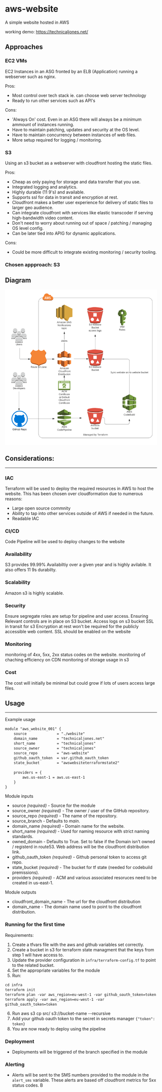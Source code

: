 # aws-website
A simple website hosted in AWS

working demo: https://technicaljones.net/

## Approaches
### **EC2 VMs**
EC2 Instances in an ASG fronted by an ELB (Application) running a webserver such as nginx.

Pros:
- Most control over tech stack ie. can choose web server technology 
- Ready to run other services such as API's

Cons:
- 'Always On' cost. Even in an ASG there will always be a minimum ammount of instances running.
- Have to maintain patching, updates and security at the OS level.
- Have to maintain concurrency between instances of web files.
- More setup required for logging / monitoring. 

### **S3**
Using an s3 bucket as a webserver with cloudfront hosting the static files.

Pros:
- Cheap as only paying for storage and data transfer that you use.
- Integrated logging and analytics.
- Highly durable (11 9's) and available.
- Supports ssl for data in transit and encryption at rest.
- Cloudfront makes a better user experience for delivery of static files to larger geo audience.
- Can integrate cloudfront with services like elastic transcoder if serving high-bandwidth video content.
- Don't need to worry about running out of space / patching / managing OS level config.
- Can be later tied into APIG for dynamic applications.

Cons:
- Could be more difficult to integrate existing monitoring / security tooling.


### **Chosen appproach: S3**
## Diagram
![diagram](diagram.PNG)

## Considerations:
-----
### IAC
Terraform will be used to deploy the required resources in AWS to host the website. This has been chosen over cloudformation due to numerous reasons:
- Large open source commnity
- Ability to tap into other services outside of AWS if needed in the future. 
- Readable IAC

### CI/CD
Code Pipeline will be used to deploy changes to the website

### Availability
S3 provides 99.99% Availabiltiy over a given year and is highly avilable. It also offers 11 9s durabilty.

### Scalability
Amazon s3 is highly scalable.

### Security
Ensure segregate roles are setup for pipeline and user access.
Ensuring Relevant controls are in place on S3 bucket.
Access logs on s3 bucket
SSL in transit for s3 
Encryption at rest won't be required for the publicly accessible web content.
SSL should be enabled on the website

### Monitoring
monitoring of 4xx, 5xx, 2xx status codes on the website. 
monitoring of chaching efficiency on CDN
monitoring of storage usage in s3


### Cost
The cost will initially be minimal but could grow if lots of users access large files.

## Usage
-----
Example usage 
```
module "aws_website_001" {
    source              = "./website"
    domain_name         = "technicaljones.net"
    short_name          = "technicaljones"
    source_owner        = "technicaljones"
    source_repo         = "aws-website"
    github_oauth_token  = var.github_oauth_token
    state_bucket        = "awswebsiteterraformstate2"

    providers = {
        aws.us-east-1 = aws.us-east-1
    }
}
```

Module inputs
- source    *(required)* - Source for the module
- source_owner *(required)* - The owner / user of the GitHub repository.
- source_repo *(required)* - The name of the repository.
- source_branch - Defaults to *main*. 
- domain_name *(required)* - Domain name for the website.
- short_name *(required)* - Used for naming resource with strict naming standards.
- owned_domain - Defaults to True. Set to false if the Domain isn't owned / registerd in route53. Web address will be the cloudfront distribution link.
- github_oauth_token *(required)* - Github personal token to access git repo.
- state_bucket *(required)* - The bucket for tf state (needed for codebuild premissions).
- providers *(required)*  - ACM and various associated resoruces need to be created in us-east-1.


Module outputs
- cloudfront_domain_name - The url for the cloudfront distribution
- domain_name - The domain name used to point to the cloudfront distribution.

### Running for the first time
Requirements:
1. Create a tfvars file with the aws and github variables set correctly.
2. Create a bucket in s3 for terraform state managment that the keys from step 1 will have access to.
3. Update the provider configuration in `infra/terraform-config.tf` to point to the related bucket.
4. Set the appropriate variables for the module
5. Run:

```
cd infra
terraform init
terraform plan -var aws_region=eu-west-1 -var github_oauth_token=token
terraform apply -var aws_region=eu-west-1 -var github_oauth_token=token
```
6. Run aws s3 cp src/ s3://bucket-name --recursive
7. Add your github oauth token to the secret in secrets manager `{"token": token}`
8. You are now ready to deploy using the pipeline

### Deployment
- Deployments will be triggered of the branch specified in the module

### Alerting
 - Alerts will be sent to the SMS numbers provided to the module in the `alert_sms` variable. These alerts are based off cloudfront metrics for 5xx status codes. B

